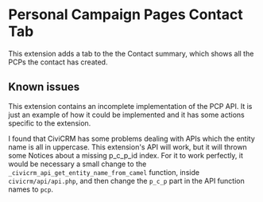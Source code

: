 Personal Campaign Pages Contact Tab
===================================

This extension adds a tab to the the Contact summary, which shows 
all the PCPs the contact has created.

Known issues
------------
This extension contains an incomplete implementation of the PCP API. It is just an example of how it could be implemented and it has some actions specific to the extension.

I found that CiviCRM has some problems dealing with APIs which the entity name is all in uppercase. This extension's API will work, but it will thrown some Notices about a missing p_c_p_id index. For it to work perfectly, it would be necessary a small change to the `_civicrm_api_get_entity_name_from_camel` function, inside `civicrm/api/api.php`, and then change the `p_c_p` part in the API function names to `pcp`.
